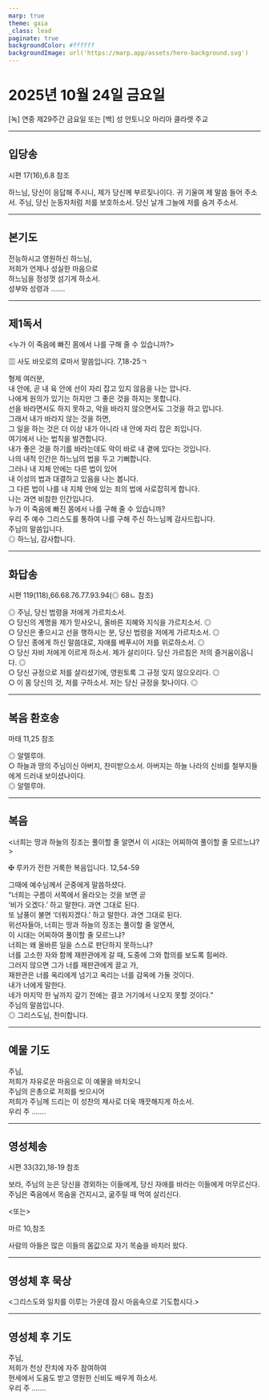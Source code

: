 ```yaml
---
marp: true
theme: gaia
_class: lead
paginate: true
backgroundColor: #ffffff
backgroundImage: url('https://marp.app/assets/hero-background.svg')
---
```


# 2025년 10월 24일 금요일

[녹] 연중 제29주간 금요일 또는 [백] 성 안토니오 마리아 클라렛 주교  




---

## 입당송

시편 17(16),6.8 참조

하느님, 당신이 응답해 주시니, 제가 당신께 부르짖나이다. 귀 기울여 제 말씀 들어 주소서. 주님, 당신 눈동자처럼 저를 보호하소서. 당신 날개 그늘에 저를 숨겨 주소서.  
  


---

## 본기도

전능하시고 영원하신 하느님,  
저희가 언제나 성실한 마음으로  
하느님을 정성껏 섬기게 하소서.  
성부와 성령과 …….  
  


---

## 제1독서

<누가 이 죽음에 빠진 몸에서 나를 구해 줄 수 있습니까?>

▥ 사도 바오로의 로마서 말씀입니다. 7,18-25ㄱ

형제 여러분,  
내 안에, 곧 내 육 안에 선이 자리 잡고 있지 않음을 나는 압니다.  
나에게 원의가 있기는 하지만 그 좋은 것을 하지는 못합니다.  
선을 바라면서도 하지 못하고, 악을 바라지 않으면서도 그것을 하고 맙니다.  
그래서 내가 바라지 않는 것을 하면,  
그 일을 하는 것은 더 이상 내가 아니라 내 안에 자리 잡은 죄입니다.  
여기에서 나는 법칙을 발견합니다.  
내가 좋은 것을 하기를 바라는데도 악이 바로 내 곁에 있다는 것입니다.  
나의 내적 인간은 하느님의 법을 두고 기뻐합니다.  
그러나 내 지체 안에는 다른 법이 있어  
내 이성의 법과 대결하고 있음을 나는 봅니다.  
그 다른 법이 나를 내 지체 안에 있는 죄의 법에 사로잡히게 합니다.  
나는 과연 비참한 인간입니다.  
누가 이 죽음에 빠진 몸에서 나를 구해 줄 수 있습니까?  
우리 주 예수 그리스도를 통하여 나를 구해 주신 하느님께 감사드립니다.  
주님의 말씀입니다.  
◎ 하느님, 감사합니다.  
  


---

## 화답송

시편 119(118),66.68.76.77.93.94(◎ 68ㄴ 참조)

◎ 주님, 당신 법령을 저에게 가르치소서.  
○ 당신의 계명을 제가 믿사오니, 올바른 지혜와 지식을 가르치소서. ◎  
○ 당신은 좋으시고 선을 행하시는 분, 당신 법령을 저에게 가르치소서. ◎  
○ 당신 종에게 하신 말씀대로, 자애를 베푸시어 저를 위로하소서. ◎  
○ 당신 자비 저에게 이르게 하소서. 제가 살리이다. 당신 가르침은 저의 즐거움이옵니다. ◎  
○ 당신 규정으로 저를 살리셨기에, 영원토록 그 규정 잊지 않으오리다. ◎  
○ 이 몸 당신의 것, 저를 구하소서. 저는 당신 규정을 찾나이다. ◎  
  


---

## 복음 환호송

마태 11,25 참조

◎ 알렐루야.  
○ 하늘과 땅의 주님이신 아버지, 찬미받으소서. 아버지는 하늘 나라의 신비를 철부지들에게 드러내 보이셨나이다.  
◎ 알렐루야.  
  


---

## 복음

<너희는 땅과 하늘의 징조는 풀이할 줄 알면서 이 시대는 어찌하여 풀이할 줄 모르느냐?>

✠ 루카가 전한 거룩한 복음입니다. 12,54-59

그때에 예수님께서 군중에게 말씀하셨다.  
“너희는 구름이 서쪽에서 올라오는 것을 보면 곧  
‘비가 오겠다.’ 하고 말한다. 과연 그대로 된다.  
또 남풍이 불면 ‘더워지겠다.’ 하고 말한다. 과연 그대로 된다.  
위선자들아, 너희는 땅과 하늘의 징조는 풀이할 줄 알면서,  
이 시대는 어찌하여 풀이할 줄 모르느냐?  
너희는 왜 올바른 일을 스스로 판단하지 못하느냐?  
너를 고소한 자와 함께 재판관에게 갈 때, 도중에 그와 합의를 보도록 힘써라.  
그러지 않으면 그가 너를 재판관에게 끌고 가,  
재판관은 너를 옥리에게 넘기고 옥리는 너를 감옥에 가둘 것이다.  
내가 너에게 말한다.  
네가 마지막 한 닢까지 갚기 전에는 결코 거기에서 나오지 못할 것이다.”  
주님의 말씀입니다.  
◎ 그리스도님, 찬미합니다.  
  


---

## 예물 기도

주님,  
저희가 자유로운 마음으로 이 예물을 바치오니  
주님의 은총으로 저희를 씻으시어  
저희가 주님께 드리는 이 성찬의 제사로 더욱 깨끗해지게 하소서.  
우리 주 …….  
  


---

## 영성체송

시편 33(32),18-19 참조

보라, 주님의 눈은 당신을 경외하는 이들에게, 당신 자애를 바라는 이들에게 머무르신다. 주님은 죽음에서 목숨을 건지시고, 굶주릴 때 먹여 살리신다.  
  
<또는>  
  
마르 10,참조  
  
사람의 아들은 많은 이들의 몸값으로 자기 목숨을 바치러 왔다.  


---

## 영성체 후 묵상

<그리스도와 일치를 이루는 가운데 잠시 마음속으로 기도합시다.>  


---

## 영성체 후 기도

주님,  
저희가 천상 잔치에 자주 참여하여  
현세에서 도움도 받고 영원한 신비도 배우게 하소서.  
우리 주 …….